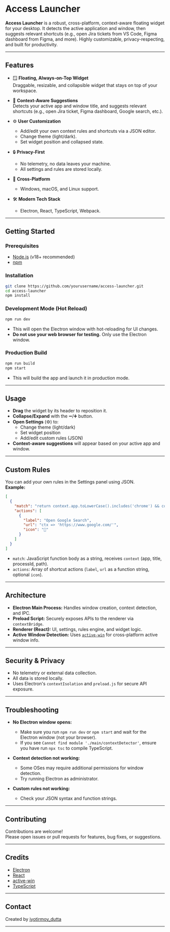 # Access Launcher

**Access Launcher** is a robust, cross-platform, context-aware floating widget for your desktop. It detects the active application and window, then suggests relevant shortcuts (e.g., open Jira tickets from VS Code, Figma dashboard from Figma, and more). Highly customizable, privacy-respecting, and built for productivity.

---

## Features

- 🪟 **Floating, Always-on-Top Widget**  
  Draggable, resizable, and collapsible widget that stays on top of your workspace.

- 🧠 **Context-Aware Suggestions**  
  Detects your active app and window title, and suggests relevant shortcuts (e.g., open Jira ticket, Figma dashboard, Google search, etc.).

- ⚙️ **User Customization**  
  - Add/edit your own context rules and shortcuts via a JSON editor.
  - Change theme (light/dark).
  - Set widget position and collapsed state.

- 🔒 **Privacy-First**  
  - No telemetry, no data leaves your machine.
  - All settings and rules are stored locally.

- 🚀 **Cross-Platform**  
  - Windows, macOS, and Linux support.

- 🛠️ **Modern Tech Stack**  
  - Electron, React, TypeScript, Webpack.

---

## Getting Started

### Prerequisites

- [Node.js](https://nodejs.org/) (v18+ recommended)
- [npm](https://www.npmjs.com/)

### Installation

```sh
git clone https://github.com/yourusername/access-launcher.git
cd access-launcher
npm install
```

### Development Mode (Hot Reload)

```sh
npm run dev
```
- This will open the Electron window with hot-reloading for UI changes.
- **Do not use your web browser for testing.** Only use the Electron window.

### Production Build

```sh
npm run build
npm start
```
- This will build the app and launch it in production mode.

---

## Usage

- **Drag** the widget by its header to reposition it.
- **Collapse/Expand** with the ➖/➕ button.
- **Open Settings** (⚙️) to:
  - Change theme (light/dark)
  - Set widget position
  - Add/edit custom rules (JSON)
- **Context-aware suggestions** will appear based on your active app and window.

---

## Custom Rules

You can add your own rules in the Settings panel using JSON.  
**Example:**

```json
[
  {
    "match": "return context.app.toLowerCase().includes('chrome') && context.title.includes('Google');",
    "actions": [
      {
        "label": "Open Google Search",
        "url": "ctx => 'https://www.google.com/'",
        "icon": "🔎"
      }
    ]
  }
]
```

- `match`: JavaScript function body as a string, receives `context` (app, title, processId, path).
- `actions`: Array of shortcut actions (`label`, `url` as a function string, optional `icon`).

---

## Architecture

- **Electron Main Process:** Handles window creation, context detection, and IPC.
- **Preload Script:** Securely exposes APIs to the renderer via `contextBridge`.
- **Renderer (React):** UI, settings, rules engine, and widget logic.
- **Active Window Detection:** Uses [`active-win`](https://github.com/sindresorhus/active-win) for cross-platform active window info.

---

## Security & Privacy

- No telemetry or external data collection.
- All data is stored locally.
- Uses Electron's `contextIsolation` and `preload.js` for secure API exposure.

---

## Troubleshooting

- **No Electron window opens:**  
  - Make sure you run `npm run dev` or `npm start` and wait for the Electron window (not your browser).
  - If you see `Cannot find module './main/contextDetector'`, ensure you have run `npx tsc` to compile TypeScript.

- **Context detection not working:**  
  - Some OSes may require additional permissions for window detection.
  - Try running Electron as administrator.

- **Custom rules not working:**  
  - Check your JSON syntax and function strings.

---

## Contributing

Contributions are welcome!  
Please open issues or pull requests for features, bug fixes, or suggestions.

---

## Credits

- [Electron](https://electronjs.org/)
- [React](https://react.dev/)
- [active-win](https://github.com/sindresorhus/active-win)
- [TypeScript](https://www.typescriptlang.org/)

---

## Contact

Created by [jyotirmoy_dutta](mailto:jyotirmoy427@gmail.com)

--- 
